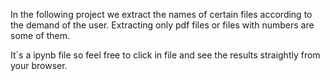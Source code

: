 In the following project we extract the names of certain files according to the demand of the user. Extracting only pdf files or files with numbers are some of them.

It´s a ipynb file so feel free to click in file and see the results straightly from your browser.
